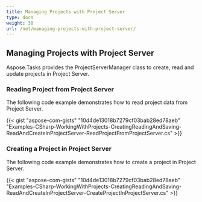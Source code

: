 ```yaml
---
title: Managing Projects with Project Server
type: docs
weight: 30
url: /net/managing-projects-with-project-server/
---
```


## **Managing Projects with Project Server**
Aspose.Tasks provides the ProjectServerManager class to create, read and update projects in Project Server. 
### **Reading Project from Project Server**
The following code example demonstrates how to read project data from Project Server.

{{< gist "aspose-com-gists" "10d4de13018b7279cf03bab28ed78aeb" "Examples-CSharp-WorkingWithProjects-CreatingReadingAndSaving-ReadAndCreateInProjectServer-ReadProjectFromProjectServer.cs" >}}
### **Creating a Project in Project Server**
The following code example demonstrates how to create a project in Project Server.

{{< gist "aspose-com-gists" "10d4de13018b7279cf03bab28ed78aeb" "Examples-CSharp-WorkingWithProjects-CreatingReadingAndSaving-ReadAndCreateInProjectServer-CreateProjectInProjectServer.cs" >}}
